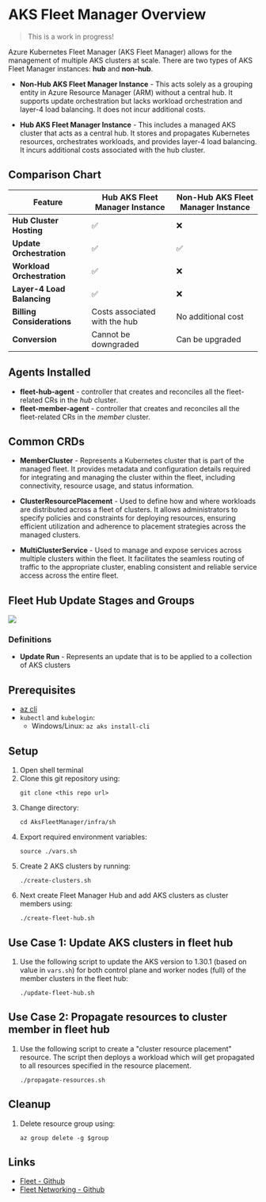 # AKS Fleet Manager Overview

> This is a work in progress!

Azure Kubernetes Fleet Manager (AKS Fleet Manager) allows for the management of multiple AKS clusters at scale. There are two types of AKS Fleet Manager instances: **hub** and **non-hub**.

- **Non-Hub AKS Fleet Manager Instance** - This acts solely as a grouping entity in Azure Resource Manager (ARM) without a central hub. It supports update orchestration but lacks workload orchestration and layer-4 load balancing. It does not incur additional costs.

- **Hub AKS Fleet Manager Instance** - This includes a managed AKS cluster that acts as a central hub. It stores and propagates Kubernetes resources, orchestrates workloads, and provides layer-4 load balancing. It incurs additional costs associated with the hub cluster.

## Comparison Chart

| Feature                        | Hub AKS Fleet Manager Instance | Non-Hub AKS Fleet Manager Instance |
|--------------------------------|--------------------------------|------------------------------------|
| **Hub Cluster Hosting**        | ✅                              | ❌                                  |
| **Update Orchestration**       | ✅                              | ✅                                  |
| **Workload Orchestration**     | ✅                              | ❌                                  |
| **Layer-4 Load Balancing**     | ✅                              | ❌                                  |
| **Billing Considerations**     | Costs associated with the hub  | No additional cost                 |
| **Conversion**                 | Cannot be downgraded           | Can be upgraded                    |

## Agents Installed 

- **fleet-hub-agent** - controller that creates and reconciles all the fleet-related CRs in the *hub* cluster.
- **fleet-member-agent** - controller that creates and reconciles all the fleet-related CRs in the *member* cluster.

## Common CRDs

- **MemberCluster** - Represents a Kubernetes cluster that is part of the managed fleet. It provides metadata and configuration details required for integrating and managing the cluster within the fleet, including connectivity, resource usage, and status information.

- **ClusterResourcePlacement** - Used to define how and where workloads are distributed across a fleet of clusters. It allows administrators to specify policies and constraints for deploying resources, ensuring efficient utilization and adherence to placement strategies across the managed clusters.

- **MultiClusterService** - Used to manage and expose services across multiple clusters within the fleet. It facilitates the seamless routing of traffic to the appropriate cluster, enabling consistent and reliable service access across the entire fleet.


## Fleet Hub Update Stages and Groups

![](https://learn.microsoft.com/en-us/azure/kubernetes-fleet/media/conceptual-update-orchestration.png#lightbox)

### Definitions

- **Update Run** - Represents an update that is to be applied to a collection of AKS clusters

## Prerequisites

- [az cli](https://learn.microsoft.com/en-us/cli/azure/install-azure-cli)
- `kubectl` and `kubelogin`:
  - Windows/Linux: `az aks install-cli`

## Setup

1. Open shell terminal
1. Clone this git repository using: 
    ```
    git clone <this repo url>
    ```
1. Change directory: 
    ```
    cd AksFleetManager/infra/sh
    ```
1. Export required environment variables: 
    ```
    source ./vars.sh
    ```
1. Create 2 AKS clusters by running: 
    ```
    ./create-clusters.sh
    ```
1. Next create Fleet Manager Hub and add AKS clusters as cluster members using:
    ```
    ./create-fleet-hub.sh
    ```

## Use Case 1: Update AKS clusters in fleet hub

1. Use the following script to update the AKS version to 1.30.1 (based on value in `vars.sh`) for
   both control plane and worker nodes (full) of the member clusters in the fleet hub:
   ```
   ./update-fleet-hub.sh
   ```

## Use Case 2: Propagate resources to cluster member in fleet hub

1. Use the following script to create a "cluster resource placement" resource.
   The script then deploys a workload which will get propagated to all resources specified 
   in the resource placement.
   ```
   ./propagate-resources.sh
   ```

## Cleanup

1. Delete resource group using:
   ```
   az group delete -g $group
   ```

## Links

- [Fleet - Github](https://github.com/Azure/fleet)
- [Fleet Networking - Github](https://github.com/Azure/fleet-networking)